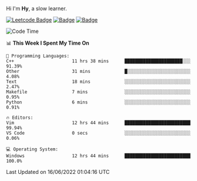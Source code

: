 Hi I'm **Hy**, a slow learner.


[![Leetcode Badge](https://img.shields.io/badge/Leetcode-2804-GREEN.svg)](https://leetcode.cn/u/_hy3/)
[![Badge](https://cp-logo.vercel.app/codeforces/buhuixiedaima)](https://codeforces.com/profile/buhuixiedaima)
[![Badge](https://cp-logo.vercel.app/atcoder/Hy3)](https://atcoder.jp/users/Hy3)
<br>
<!--START_SECTION:waka-->
![Code Time](http://img.shields.io/badge/Code%20Time-0%20secs-blue)

📊 **This Week I Spent My Time On** 

```text
💬 Programming Languages: 
C++                      11 hrs 38 mins      ██████████████████████░░░   91.39% 
Other                    31 mins             █░░░░░░░░░░░░░░░░░░░░░░░░   4.08% 
Text                     18 mins             ░░░░░░░░░░░░░░░░░░░░░░░░░   2.47% 
Makefile                 7 mins              ░░░░░░░░░░░░░░░░░░░░░░░░░   0.95% 
Python                   6 mins              ░░░░░░░░░░░░░░░░░░░░░░░░░   0.91%

🔥 Editors: 
Vim                      12 hrs 44 mins      █████████████████████████   99.94% 
VS Code                  0 secs              ░░░░░░░░░░░░░░░░░░░░░░░░░   0.06%

💻 Operating System: 
Windows                  12 hrs 44 mins      █████████████████████████   100.0%

```


 Last Updated on 16/06/2022 01:04:16 UTC
<!--END_SECTION:waka-->

